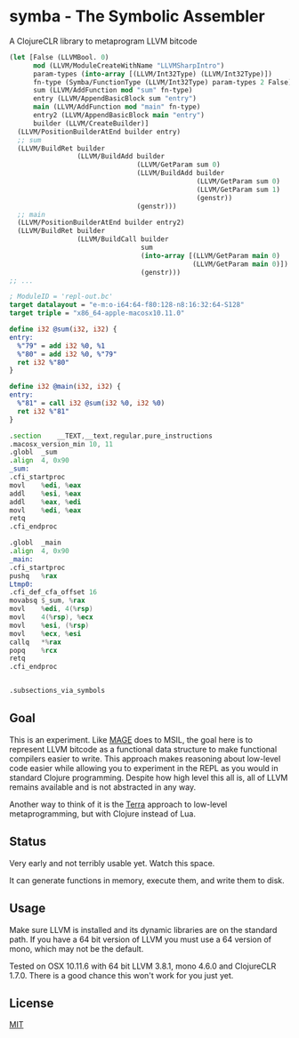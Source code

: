 symba - The Symbolic Assembler
==============================
A ClojureCLR library to metaprogram LLVM bitcode

```clojure
(let [False (LLVMBool. 0)
      mod (LLVM/ModuleCreateWithName "LLVMSharpIntro")
      param-types (into-array [(LLVM/Int32Type) (LLVM/Int32Type)])
      fn-type (Symba/FunctionType (LLVM/Int32Type) param-types 2 False)
      sum (LLVM/AddFunction mod "sum" fn-type)
      entry (LLVM/AppendBasicBlock sum "entry")
      main (LLVM/AddFunction mod "main" fn-type)
      entry2 (LLVM/AppendBasicBlock main "entry")
      builder (LLVM/CreateBuilder)]
  (LLVM/PositionBuilderAtEnd builder entry)
  ;; sum
  (LLVM/BuildRet builder
                 (LLVM/BuildAdd builder
                                (LLVM/GetParam sum 0)
                                (LLVM/BuildAdd builder
                                               (LLVM/GetParam sum 0)
                                               (LLVM/GetParam sum 1)
                                               (genstr))
                                (genstr)))
  ;; main
  (LLVM/PositionBuilderAtEnd builder entry2)
  (LLVM/BuildRet builder
                 (LLVM/BuildCall builder
                                 sum
                                 (into-array [(LLVM/GetParam main 0)
                                              (LLVM/GetParam main 0)])
                                 (genstr)))
;; ...
```

```llvm
; ModuleID = 'repl-out.bc'
target datalayout = "e-m:o-i64:64-f80:128-n8:16:32:64-S128"
target triple = "x86_64-apple-macosx10.11.0"

define i32 @sum(i32, i32) {
entry:
  %"79" = add i32 %0, %1
  %"80" = add i32 %0, %"79"
  ret i32 %"80"
}

define i32 @main(i32, i32) {
entry:
  %"81" = call i32 @sum(i32 %0, i32 %0)
  ret i32 %"81"
}
```

```asm
.section	__TEXT,__text,regular,pure_instructions
.macosx_version_min 10, 11
.globl	_sum
.align	4, 0x90
_sum:
.cfi_startproc
movl	%edi, %eax
addl	%esi, %eax
addl	%eax, %edi
movl	%edi, %eax
retq
.cfi_endproc

.globl	_main
.align	4, 0x90
_main:
.cfi_startproc
pushq	%rax
Ltmp0:
.cfi_def_cfa_offset 16
movabsq	$_sum, %rax
movl	%edi, 4(%rsp)
movl	4(%rsp), %ecx
movl	%esi, (%rsp)
movl	%ecx, %esi
callq	*%rax
popq	%rcx
retq
.cfi_endproc


.subsections_via_symbols
```

Goal
----
This is an experiment. Like [MAGE](https://github.com/nasser/mage) does to MSIL, the goal here is to represent LLVM bitcode as a functional data structure to make functional compilers easier to write. This approach makes reasoning about low-level code easier while allowing you to experiment in the REPL as you would in standard Clojure programming. Despite how high level this all is, all of LLVM remains available and is not abstracted in any way.

Another way to think of it is the [Terra](http://terralang.org/) approach to low-level metaprogramming, but with Clojure instead of Lua.

Status
------
Very early and not terribly usable yet. Watch this space.

It can generate functions in memory, execute them, and write them to disk.

Usage
-----
Make sure LLVM is installed and its dynamic libraries are on the standard path. If you have a 64 bit version of LLVM you must use a 64 version of mono, which may not be the default.

Tested on OSX 10.11.6 with 64 bit LLVM 3.8.1, mono 4.6.0 and ClojureCLR 1.7.0.   There is a good chance this won't work for you just yet.

License
-------
[MIT](https://opensource.org/licenses/MIT)
